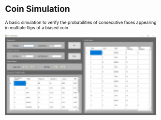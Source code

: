 # Coin Simulation

A basic simulation to verify the probabilities of consecutive faces appearing in multiple flips of a biased coin.


<img src=screenshots/screenshot.png width=500>
